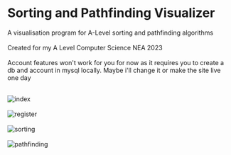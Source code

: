 <h1>Sorting and Pathfinding Visualizer</h1>
A visualisation program for A-Level sorting and pathfinding algorithms
<br><br>
Created for my A Level Computer Science NEA 2023
<br><br>
Account features won't work for you for now as it requires you to create a db and account in mysql locally. Maybe i'll change it or make the site live one day
<br><br>

![index](https://github.com/ImaadNisar/sorting-and-pathfinding-visualiser/assets/62900453/97f0b7e6-9724-4716-b2d7-a048b2b87e32)
<br><br>
![register](https://github.com/ImaadNisar/sorting-and-pathfinding-visualiser/assets/62900453/a4ab28e6-dc2d-4f23-b968-d1fba0b3c9ba)
<br><br>
![sorting](https://github.com/ImaadNisar/sorting-and-pathfinding-visualiser/assets/62900453/247bfcca-f45b-42d9-b886-0414bfd8d804)
<br><br>
![pathfinding](https://github.com/ImaadNisar/sorting-and-pathfinding-visualiser/assets/62900453/7bc844a8-83e7-420e-9ade-0b88907c2938)
